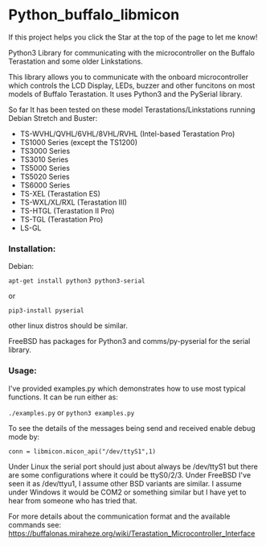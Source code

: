 # Python_buffalo_libmicon
If this project helps you click the Star at the top of the page to let me know!

Python3 Library for communicating with the microcontroller on the Buffalo Terastation and some older Linkstations.

This library allows you to communicate with the onboard microcontroller which controls the LCD Display, LEDs, buzzer and other funcitons on most models of Buffalo Terastation. It uses Python3 and the PySerial library.

So far It has been tested on these model Terastations/Linkstations running Debian Stretch and Buster:
* TS-WVHL/QVHL/6VHL/8VHL/RVHL (Intel-based Terastation Pro)
* TS1000 Series (except the TS1200)
* TS3000 Series
* TS3010 Series
* TS5000 Series
* TS5020 Series
* TS6000 Series
* TS-XEL (Terastation ES)
* TS-WXL/XL/RXL (Terastation III)
* TS-HTGL (Terastation II Pro)
* TS-TGL (Terastation Pro)
* LS-GL


### Installation:

Debian:

`apt-get install python3 python3-serial`

or

`pip3-install pyserial`

other linux distros should be similar.

FreeBSD has packages for Python3 and comms/py-pyserial for the serial library.

### Usage:

I've provided examples.py which demonstrates how to use most typical functions. It can be run either as:

`./examples.py` or `python3 examples.py`

To see the details of the messages being send and received enable debug mode by:

`conn = libmicon.micon_api("/dev/ttyS1",1)`

Under Linux the serial port should just about always be /dev/ttyS1 but there are some configurations where it could be ttyS0/2/3. Under FreeBSD I've seen it as /dev/ttyu1, I assume other BSD variants are similar. I assume under Windows it would be COM2 or something similar but I have yet to hear from someone who has tried that. 

For more details about the communication format and the available commands see:
https://buffalonas.miraheze.org/wiki/Terastation_Microcontroller_Interface
